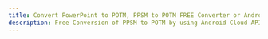 ---title: Convert PowerPoint to POTM, PPSM to POTM FREE Converter or Android SDKdescription: Free Conversion of PPSM to POTM by using Android Cloud APIs & SDKs. Also Create, Edit & Render Microsoft Word & OpenOffice documents in the Cloud.---